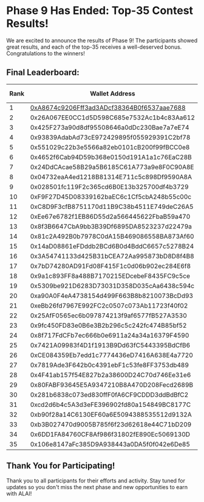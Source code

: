 
# Phase 9 Has Ended: Top-35 Contest Results!

We are excited to announce the results of Phase 9! The participants showed great results, and each of the top-35 receives a well-deserved bonus. Congratulations to the winners!

## Final Leaderboard:

| Rank | Wallet Address                                                       | ALAI Value | Bonus (%) |
|------|-----------------------------------------------------------------------|------------|-----------|
| 1    | [0xA8674c9206Fff3ad3ADcf38364B0f6537aae7688](https://bscscan.com/tx/0x8a32266f47685413adf858f2dc3e771685231cdceec44fca91d1798d51256b76) | 77089.82   | +300%     |
| 2    | 0x26A067EE0CC1d5D598C685e7532Ac1b4c83Aa612                          | 58999.99   | +210%     |
| 3    | 0x425F273a90d8df95508646a0dDc230Bae7a7eE74                          | 18496.98   | +150%     |
| 4    | 0x93839AdabAd73cE972429895f055929391C2bf78                          | 10899.20   | +100%     |
| 5    | 0x551029c22b3e5566a82eb0101cB200f99fBCC0e8                           | 3612.71    | +70%      |
| 6    | 0x4652f6Cab94D59b368e0150d191A1a1c76EaC28B                          | 3021.02    | +50%      |
| 7    | 0x24DdCAcae58B29a5B6185C61A773a9e8F0C90A8E                          | 2903.98    | +50%      |
| 8    | 0x04732eaA4ed1218B81314E711c5c898Df9590A8A                          | 2792.30    | +35%      |
| 9    | 0x028501fc119F2c365cd6B0E13b325700df4b3729                          | 2249.01    | +35%      |
| 10   | 0xF9F27D45D08339162baEC6c1Cf5cbA248b55c00c                          | 2196.17    | +35%      |
| 11   | 0xC8D9F3cfB8751170d11B9C38b4511E749deC26A5                          | 1944.67    | +25%      |
| 12   | 0xEe67e6782f1EB86D55d2a566445622FbaB59a470                          | 1656.94    | +25%      |
| 13   | 0x8f3B6647CbA9bb3B39Df6895DA8523237d22479a                          | 1530.95    | +25%      |
| 14   | 0x81c2A492B0b7978C0dA15B469086558BA873Af60                          | 1490.31    | +25%      |
| 15   | 0x14aD08861eFDddb2BCd6B0d4BddC6657c5278B24                          | 1354.82    | +25%      |
| 16   | 0x3A54741133d425B31bCEA72Aa995873bD8D8f4B8                          | 1292.37    | +15%      |
| 17   | 0x7bD74280AD91Fd08F415F1c0d06b902ec284E6f8                          | 1266.29    | +15%      |
| 18   | 0x9a1c893FF8a488B7170215EDcebeF8435FC9c5ce                          | 1238.31    | +15%      |
| 19   | 0x5309be921D6283D73031D358D035cAa6438c594c                          | 1140.31    | +15%      |
| 20   | 0xa90A0F4eA4738154d499F663B8b8210073BcDd93                          | 1138.05    | +15%      |
| 21   | 0xeBb26fd7967E992FC2c0507c073Ab11723f40f02                          | 1000.09    | +10%      |
| 22   | 0x25AfF0565ec6b097874213f9af6577fB527A3530                          | 704.51     | +10%      |
| 23   | 0x9fc450FD83e0B6e3B2b296c5c242fc474B85bf52                          | 683.74     | +10%      |
| 24   | 0x8f717FdCFb7ec666b0e6911a24a34a16379F4590                          | 677.41     | +10%      |
| 25   | 0x7421A09983f4D1f1913B9Dd63fC5443395BdCfB6                          | 569.02     | +10%      |
| 26   | 0xCE084359Eb7edd1c7774436eD7416A638E4a7720                          | 541.34     | +5%       |
| 27   | 0x7819Ade3F642b0c4391ebF1c53fe8FF3753db489                          | 442.14     | +5%       |
| 28   | 0x4F41ab157f54E827b2a38600D24C70d746Ee31e6                          | 343.98     | +5%       |
| 29   | 0x80FABF93645E5A9347210B8A470D208Fecd2689B                          | 334.66     | +5%       |
| 30   | 0x281b6838c073ed830ffF0fA6CF9CDDD3ddBdBfC2                          | 299.99     | +5%       |
| 31   | 0xcd2d6b4c5A3d3eFE396902fd80a154849BC8177C                          | 273.67     | +5%       |
| 32   | 0xb90f28a14C6130EF60a6E5094388535512d9132A                          | 259.99     | +5%       |
| 33   | 0xb3B027470d9005B785f6f23d62618e44C71bD209                          | 258.77     | +5%       |
| 34   | 0x6DD1FA84760CF8Af986f31802fE890Ec5069130D                          | 217.07     | +5%       |
| 35   | 0x106e8147aFc385D9A938443a0DA5f0f042e6De85                          | 217.07     | +5%       |

## Thank You for Participating!

Thank you to all participants for their efforts and activity. Stay tuned for updates so you don't miss the next phase and new opportunities to earn with ALAI!

